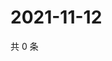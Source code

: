 # 2021-11-12

共 0 条

<!-- BEGIN WEIBO -->
<!-- 最后更新时间 Fri Nov 12 2021 05:07:48 GMT+0800 (China Standard Time) -->

<!-- END WEIBO -->
